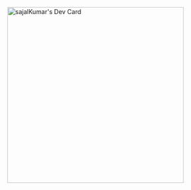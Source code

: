 <a href="https://app.daily.dev/sajalkumar"><img src="https://api.daily.dev/devcards/1b59cdd8cd224a31b85fbe1d73cd700e.png?r=74y" width="400" alt="sajalKumar's Dev Card"/></a>
